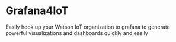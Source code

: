 # Grafana4IoT

Easily hook up your Watson IoT organization to grafana to generate powerful visualizations and 
dashboards quickly and easily
